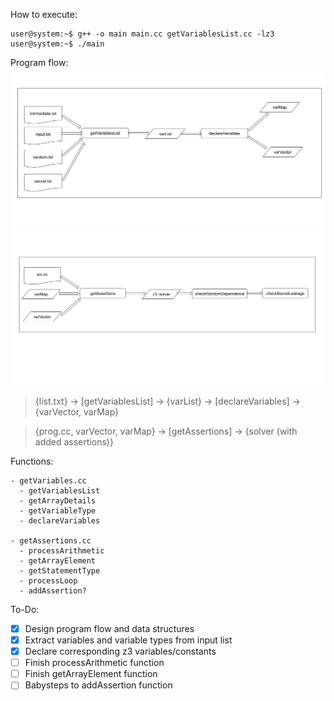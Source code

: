 How to execute:
```console
user@system:~$ g++ -o main main.cc getVariablesList.cc -lz3
user@system:~$ ./main
```

Program flow:
![flowchart_i](pictures/CMVT_flowchart_a.png)
![flowchart_ii](pictures/CMVT_flowchart_b.png)

> {list.txt} -> [getVariablesList] -> {varList} -> [declareVariables] -> {varVector, varMap}

> {prog.cc, varVector, varMap} -> [getAssertions] -> {solver (with added assertions)}

Functions:
```
- getVariables.cc
  - getVariablesList
  - getArrayDetails
  - getVariableType
  - declareVariables

- getAssertions.cc
  - processArithmetic
  - getArrayElement
  - getStatementType
  - processLoop
  - addAssertion?
  ```

To-Do:
- [x] Design program flow and data structures
- [x] Extract variables and variable types from input list
- [x] Declare corresponding z3 variables/constants
- [ ] Finish processArithmetic function 
- [ ] Finish getArrayElement function 
- [ ] Babysteps to addAssertion function 